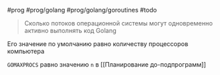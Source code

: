 #prog #prog/golang #prog/golang/goroutines #todo

> Сколько потоков операционной системы могут одновременно активно выполнять код Golang
 
 Его значение по умолчанию равно количеству процессоров компьютера

`GOMAXPROCS` равно значению `n` в [[Планирование до-подпрограмм]]
